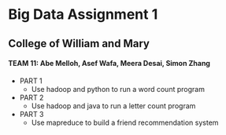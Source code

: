# Big Data Assignment 1
## College of William and Mary
#### TEAM 11: Abe Melloh, Asef Wafa, Meera Desai, Simon Zhang

* PART 1
  * Use hadoop and python to run a word count program
* PART 2
  * Use hadoop and java to run a letter count program
* PART 3
  * Use mapreduce to build a friend recommendation system
